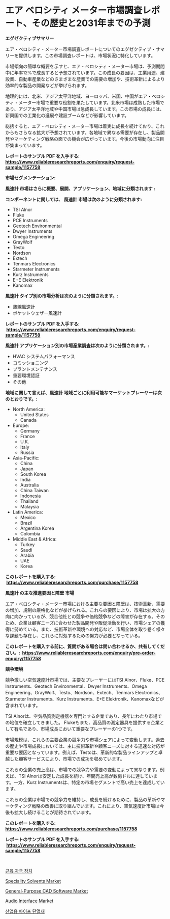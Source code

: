 <p><h1>エア ベロシティ メーター市場調査レポート、その歴史と2031年までの予測</h1></p><p><strong>エグゼクティブサマリー</strong></p>
<p><p>エア・ベロシティ・メーター市場調査レポートについてのエグゼクティブ・サマリーを提供します。この市場調査レポートは、市場状況に特化しています。</p><p>市場傾向の簡単な概要を示すと、エア・ベロシティ・メーター市場は、予測期間中に年率12%で成長すると予想されています。この成長の要因は、工業用途、建設業、自動車産業などのさまざまな産業での需要の増加や、技術革新によるより効率的な製品の開発などが挙げられます。</p><p>地理的には、北米、アジア太平洋地域、ヨーロッパ、米国、中国がエア・ベロシティ・メーター市場で重要な役割を果たしています。北米市場は成熟した市場であり、アジア太平洋地域や中国市場は急成長しています。この市場の成長には、新興国での工業化の進展や建設ブームなどが影響しています。</p><p>総括すると、エア・ベロシティ・メーター市場は着実に成長を続けており、これからもさらなる拡大が予想されています。各地域で異なる需要が存在し、製品開発やマーケティング戦略の面での機会が広がっています。今後の市場動向に注目が集まっています。</p></p>
<p><strong>レポートのサンプル PDF を入手する: <a href="https://www.reliableresearchreports.com/enquiry/request-sample/1157758">https://www.reliableresearchreports.com/enquiry/request-sample/1157758</a></strong></p>
<p><strong>市場セグメンテーション:</strong></p>
<p><strong> 風速計 市場はさらに概要、展開、アプリケーション、地域に分類されます :</strong></p>
<p><strong>コンポーネントに関しては、 風速計 市場は次のように分類されます: &nbsp;</strong></p>
<p><ul><li>TSI Alnor</li><li>Fluke</li><li>PCE Instruments</li><li>Geotech Environmental</li><li>Dwyer Instruments</li><li>Omega Engineering</li><li>GrayWolf</li><li>Testo</li><li>Nordson</li><li>Extech</li><li>Tenmars Electronics</li><li>Starmeter Instruments</li><li>Kurz Instruments</li><li>E+E Elektronik</li><li>Kanomax</li></ul></p>
<p><strong> 風速計 タイプ別の市場分析は次のように分類されます。:</strong></p>
<p><ul><li>熱線風速計</li><li>ポケットウェザー風速計</li></ul></p>
<p><strong>レポートのサンプル PDF を入手する: &nbsp;<a href="https://www.reliableresearchreports.com/enquiry/request-sample/1157758">https://www.reliableresearchreports.com/enquiry/request-sample/1157758</a></strong></p>
<p><strong> 風速計 アプリケーション別の市場産業調査は次のように分類されます。:</strong></p>
<p><ul><li>HVAC システムパフォーマンス</li><li>コミッショニング</li><li>プラントメンテナンス</li><li>重要環境認証</li><li>その他</li></ul></p>
<p><strong>地域に関して言えば、風速計 地域ごとに利用可能なマーケットプレーヤーは次のとおりです。:</strong></p>
<p><ul>
    <li>
        North America:
        <ul>
            <li>United States</li>
            <li>Canada</li>
        </ul>
    </li>
    <li>
        Europe:
        <ul>
            <li>Germany</li>
            <li>France</li>
            <li>U.K.</li>
            <li>Italy</li>
            <li>Russia</li>
        </ul>
    </li>
    <li>
        Asia-Pacific:
        <ul>
            <li>China</li>
            <li>Japan</li>
            <li>South Korea</li>
            <li>India</li>
            <li>Australia</li>
            <li>China Taiwan</li>
            <li>Indonesia</li>
            <li>Thailand</li>
            <li>Malaysia</li>
        </ul>
    </li>
    <li>
        Latin America:
        <ul>
            <li>Mexico</li>
            <li>Brazil</li>
            <li>Argentina Korea</li>
            <li>Colombia</li>
        </ul>
    </li>
    <li>
        Middle East & Africa:
        <ul>
            <li>Turkey</li>
            <li>Saudi</li>
            <li>Arabia</li>
            <li>UAE</li>
            <li>Korea</li>
        </ul>
    </li>
    </ul></p>
<p><strong>このレポートを購入する: &nbsp;<a href="https://www.reliableresearchreports.com/purchase/1157758">https://www.reliableresearchreports.com/purchase/1157758</a></strong></p>
<p><strong>風速計 の主な推進要因と障壁 市場</strong></p>
<p><p>エア・ベロシティ・メーター市場における主要な要因と障壁は、技術革新、需要の増加、規制の厳格化などが挙げられる。これらの要因により、市場は拡大の方向に向かっているが、競合他社との競争や価格競争などの障害が存在する。そのため、企業は顧客ニーズに合わせた製品開発や販促活動を行い、市場シェアの獲得に努めている。また、技術革新や環境への対応など、市場全体を取り巻く様々な課題も存在し、これらに対処するための努力が必要となっている。</p></p>
<p><strong>このレポートを購入する前に、質問がある場合は問い合わせるか、共有してください。:&nbsp; <a href="https://www.reliableresearchreports.com/enquiry/pre-order-enquiry/1157758">https://www.reliableresearchreports.com/enquiry/pre-order-enquiry/1157758</a></strong></p>
<p><strong>競争環境</strong></p>
<p><p>競争激しい空気速度計市場では、主要なプレーヤーにはTSI Alnor、Fluke、PCE Instruments、Geotech Environmental、Dwyer Instruments、Omega Engineering、GrayWolf、Testo、Nordson、Extech、Tenmars Electronics、Starmeter Instruments、Kurz Instruments、E+E Elektronik、Kanomaxなどが含まれています。</p><p>TSI Alnorは、空気品質測定機器を専門とする企業であり、長年にわたり市場での地位を確立してきました。 Flukeもまた、高品質の測定器具を提供する企業として有名であり、市場成長において重要なプレーヤーの1つです。</p><p>市場規模は、これらの主要企業の競争力や市場シェアによって変動します。過去の歴史や市場成長においては、主に技術革新や顧客ニーズに対する迅速な対応が重要な要因となっています。例えば、Testoは、革新的な製品ラインアップと卓越した顧客サービスにより、市場での成功を収めています。</p><p>これらの企業の売上高は、市場での競争力や需要の変動によって異なります。例えば、TSI Alnorは安定した成長を続け、年間売上高が数億ドルに達しています。一方、Kurz Instrumentsは、特定の市場セグメントで高い売上を達成しています。</p><p>これらの企業は市場での競争力を維持し、成長を続けるために、製品の革新やマーケティング戦略の改善に取り組んでいます。これにより、空気速度計市場は今後も拡大し続けることが期待されています。</p></p>
<p><strong>このレポートを購入する: &nbsp; <a href="https://www.reliableresearchreports.com/purchase/1157758">https://www.reliableresearchreports.com/purchase/1157758</a></strong></p>
<p><strong>レポートのサンプル PDF を入手する: &nbsp;<a href="https://www.reliableresearchreports.com/enquiry/request-sample/1157758">https://www.reliableresearchreports.com/enquiry/request-sample/1157758</a></strong><strong></strong></p>
<p>&nbsp;</p>
<p><p><a href="https://github.com/idcefvhkdut6/Market-Research-Report-List-1/blob/main/7800983190784.md">근육 자극 장치</a></p><p><a href="https://github.com/lylyparadise/Market-Research-Report-List-2/blob/main/speciality-solvents-market.md">Speciality Solvents Market</a></p><p><a href="https://view.publitas.com/reportprime-1/global-general-purpose-cad-software-market-size-and-market-trends-insights-and-projections-from-2023-to-2030/">General-Purpose CAD Software Market</a></p><p><a href="https://issuu.com/reportprime-2/docs/audio-interface-market-size-2030.pptx">Audio Interface Market</a></p><p><a href="https://github.com/vsap75a286l/Market-Research-Report-List-1/blob/main/9886336190785.md">산업용 파이프 단열재</a></p></p>